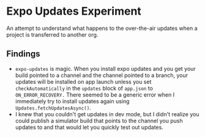 # Expo Updates Experiment

An attempt to understand what happens to the over-the-air updates when a project is transferred to another org.

## Findings
* `expo-updates` is magic. When you install expo updates and you get your build pointed to a channel and the channel pointed to a branch, your updates will be installed on app launch unless you set `checkAutomatically` in the `updates` block of `app.json` to `ON_ERROR_RECOVERY.` There seemed to be a generic error when I immediately try to install updates again using `Updates.fetchUpdatesAsync()`. 
* I knew that you couldn't get updates in dev mode, but I didn't realize you could publish a simulator build that points to the channel you push updates to and that would let you quickly test out updates.
